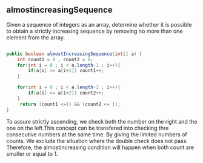 ## almostincreasingSequence
Given a sequence of integers as an array, determine whether it is possible to obtain a strictly increasing sequence by removing no more than one element from the array.

```java

public boolean almostIncreasingSequence(int[] a) {
    int count1 = 0 , count2 = 0;
    for(int i = 0 ; i < a.length-1 ; i++){
        if(a[i] >= a[i+1]) count1++;
    }

    for(int i = 0 ; i < a.length-2 ; i++){
        if(a[i] >= a[i+2]) count2++;
    }
     return (count1 <=1) && (count2 <= 1);
}

```

To assure strictly ascending, we check both the number on the right and the one on the left.This concept can be transfered into checking thre consecutive numbers at the same time. By giving the limited numbers of counts. We exclude the situation where the double check does not pass. Therefore, the almostincreasing condition will happen when both count are smaller or equal to 1. 
